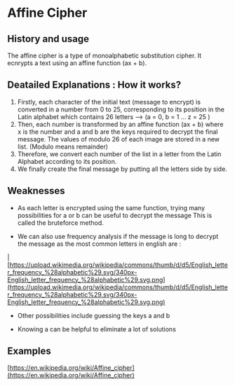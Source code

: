# Affine Cipher

## History and usage

The affine cipher is a type of monoalphabetic substitution cipher. It ecnrypts a text using an affine function (ax + b).

## Deatailed Explanations : How it works?

1. Firstly, each character of the initial text (message to encrypt) is converted in a number from 0 to 25, corresponding to its position in the Latin alphabet which contains 26 letters --> (a = 0, b = 1 ... z = 25 )
2. Then, each number is transformed by an affine function (ax + b) where x is the number and a and b are the keys required to decrypt the final message. The values of modulo 26 of each image are stored in a new list. (Modulo means remainder)
3. Therefore, we convert each number of the list in a letter from the Latin Alphabet according to its position.
4. We finally create the final message by putting all the letters side by side.

## Weaknesses

- As each letter is encrypted using the same function, trying many possibilities for a or b can be useful to decrypt the message This is called the bruteforce method.

- We can also use frequency analysis if the message is long to decrypt the message as the most common letters in english are :

|[https://upload.wikimedia.org/wikipedia/commons/thumb/d/d5/English_letter_frequency_%28alphabetic%29.svg/340px-English_letter_frequency_%28alphabetic%29.svg.png](https://upload.wikimedia.org/wikipedia/commons/thumb/d/d5/English_letter_frequency_%28alphabetic%29.svg/340px-English_letter_frequency_%28alphabetic%29.svg.png)

- Other possibilities include guessing the keys a and b

- Knowing a can be helpful to eliminate a lot of solutions

## Examples

[https://en.wikipedia.org/wiki/Affine_cipher](https://en.wikipedia.org/wiki/Affine_cipher)



